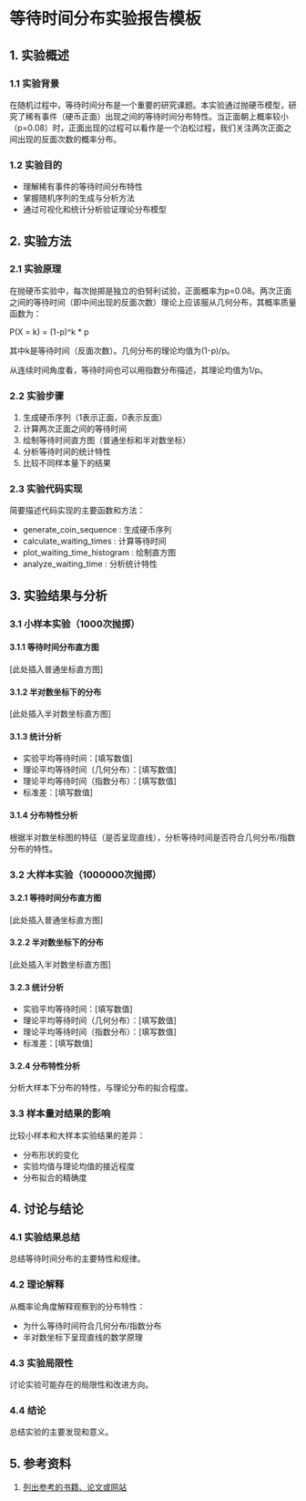 # 等待时间分布实验报告模板
## 1. 实验概述
### 1.1 实验背景
在随机过程中，等待时间分布是一个重要的研究课题。本实验通过抛硬币模型，研究了稀有事件（硬币正面）出现之间的等待时间分布特性。当正面朝上概率较小（p=0.08）时，正面出现的过程可以看作是一个泊松过程，我们关注两次正面之间出现的反面次数的概率分布。

### 1.2 实验目的
- 理解稀有事件的等待时间分布特性
- 掌握随机序列的生成与分析方法
- 通过可视化和统计分析验证理论分布模型
## 2. 实验方法
### 2.1 实验原理
在抛硬币实验中，每次抛掷是独立的伯努利试验，正面概率为p=0.08。两次正面之间的等待时间（即中间出现的反面次数）理论上应该服从几何分布，其概率质量函数为：

P(X = k) = (1-p)^k * p

其中k是等待时间（反面次数）。几何分布的理论均值为(1-p)/p。

从连续时间角度看，等待时间也可以用指数分布描述，其理论均值为1/p。

### 2.2 实验步骤
1. 生成硬币序列（1表示正面，0表示反面）
2. 计算两次正面之间的等待时间
3. 绘制等待时间直方图（普通坐标和半对数坐标）
4. 分析等待时间的统计特性
5. 比较不同样本量下的结果
### 2.3 实验代码实现
简要描述代码实现的主要函数和方法：

- generate_coin_sequence : 生成硬币序列
- calculate_waiting_times : 计算等待时间
- plot_waiting_time_histogram : 绘制直方图
- analyze_waiting_time : 分析统计特性
## 3. 实验结果与分析
### 3.1 小样本实验（1000次抛掷） 
#### 3.1.1 等待时间分布直方图
[此处插入普通坐标直方图]
#### 3.1.2 半对数坐标下的分布
[此处插入半对数坐标直方图]
 #### 3.1.3 统计分析
- 实验平均等待时间：[填写数值]
- 理论平均等待时间（几何分布）：[填写数值]
- 理论平均等待时间（指数分布）：[填写数值]
- 标准差：[填写数值] 
#### 3.1.4 分布特性分析
根据半对数坐标图的特征（是否呈现直线），分析等待时间是否符合几何分布/指数分布的特性。

### 3.2 大样本实验（1000000次抛掷） 
#### 3.2.1 等待时间分布直方图
[此处插入普通坐标直方图]
#### 3.2.2 半对数坐标下的分布
[此处插入半对数坐标直方图]
#### 3.2.3 统计分析
- 实验平均等待时间：[填写数值]
- 理论平均等待时间（几何分布）：[填写数值]
- 理论平均等待时间（指数分布）：[填写数值]
- 标准差：[填写数值] 
#### 3.2.4 分布特性分析
分析大样本下分布的特性，与理论分布的拟合程度。

### 3.3 样本量对结果的影响
比较小样本和大样本实验结果的差异：

- 分布形状的变化
- 实验均值与理论均值的接近程度
- 分布拟合的精确度
## 4. 讨论与结论
### 4.1 实验结果总结
总结等待时间分布的主要特性和规律。

### 4.2 理论解释
从概率论角度解释观察到的分布特性：
- 为什么等待时间符合几何分布/指数分布
- 半对数坐标下呈现直线的数学原理
### 4.3 实验局限性
讨论实验可能存在的局限性和改进方向。

### 4.4 结论
总结实验的主要发现和意义。

## 5. 参考资料
1. [列出参考的书籍、论文或网站](如果没有可以删除)
